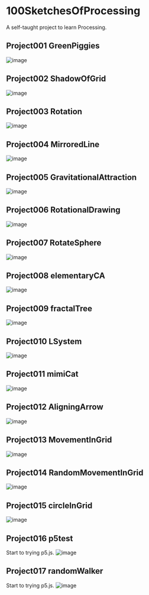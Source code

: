 # 100SketchesOfProcessing
A self-taught project to learn Processing.

## Project001 GreenPiggies
![image](https://github.com/arttge/100SketchesOfProcessing/blob/master/data/piggy.gif)

## Project002 ShadowOfGrid
![image](https://github.com/arttge/100SketchesOfProcessing/blob/master/data/grid.gif)

## Project003 Rotation
![image](https://github.com/arttge/100SketchesOfProcessing/blob/master/data/rotation.gif)

## Project004 MirroredLine
![image](https://github.com/arttge/100SketchesOfProcessing/blob/master/data/line.gif)

## Project005 GravitationalAttraction
![image](https://github.com/arttge/100SketchesOfProcessing/blob/master/data/gravity.gif)

## Project006 RotationalDrawing
![image](https://github.com/arttge/100SketchesOfProcessing/blob/master/data/RotationalDrawing.png)

## Project007 RotateSphere
![image](https://github.com/arttge/100SketchesOfProcessing/blob/master/data/rotateSphere.gif)

## Project008 elementaryCA
![image](https://github.com/arttge/100SketchesOfProcessing/blob/master/data/CA.gif)

## Project009 fractalTree
![image](https://github.com/arttge/100SketchesOfProcessing/blob/master/data/009.png)

## Project010 LSystem
![image](https://github.com/arttge/100SketchesOfProcessing/blob/master/data/010.png)

## Project011 mimiCat
![image](https://github.com/arttge/100SketchesOfProcessing/blob/master/data/011.gif)

## Project012 AligningArrow
![image](https://github.com/arttge/100SketchesOfProcessing/blob/master/data/arrow.gif)

## Project013 MovementInGrid
![image](https://github.com/arttge/100SketchesOfProcessing/blob/master/data/013.gif)

## Project014 RandomMovementInGrid
![image](https://github.com/arttge/100SketchesOfProcessing/blob/master/data/014.gif)

## Project015 circleInGrid
![image](https://github.com/arttge/100SketchesOfProcessing/blob/master/data/015.png)

## Project016 p5test
Start to trying p5.js.
![image](https://github.com/arttge/100SketchesOfProcessing/blob/master/data/016.png)

## Project017 randomWalker
Start to trying p5.js.
![image](https://github.com/arttge/100SketchesOfProcessing/blob/master/data/017.png)
